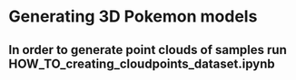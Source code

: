 # Generating 3D Pokemon models
## In order to generate point clouds of samples run HOW_TO_creating_cloudpoints_dataset.ipynb
